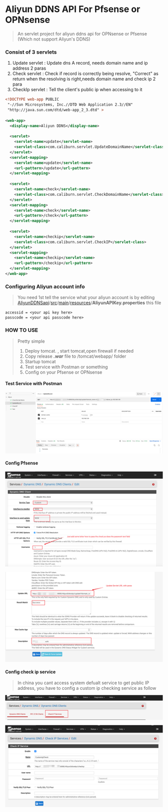 

# Aliyun DDNS API For Pfsense or OPNsense

>  An servlet project for aliyun ddns api for OPNsense or Pfsense (Which not support Aliyun's DDNS) 

### Consist of 3 servlets

1. Update servlet : Update dns A record, needs domain name and ip address 2 paras
2. Check servlet : Check if record is correctly being resolve, "Correct" as return when the resolving is right,needs domain name and check ip 2 para
3. CheckIp servlet : Tell the client's public ip when accessing to it

```xml
<!DOCTYPE web-app PUBLIC
 "-//Sun Microsystems, Inc.//DTD Web Application 2.3//EN"
 "http://java.sun.com/dtd/web-app_2_3.dtd" >

<web-app>
  <display-name>Aliyun DDNS</display-name>

  <servlet>
    <servlet-name>update</servlet-name>
    <servlet-class>com.caliburn.servlet.UpdateDomainName</servlet-class>
  </servlet>
  <servlet-mapping>
    <servlet-name>update</servlet-name>
    <url-pattern>/update</url-pattern>
  </servlet-mapping>

  <servlet>
    <servlet-name>check</servlet-name>
    <servlet-class>com.caliburn.servlet.CheckDomainName</servlet-class>
  </servlet>
  <servlet-mapping>
    <servlet-name>check</servlet-name>
    <url-pattern>/check</url-pattern>
  </servlet-mapping>

  <servlet>
    <servlet-name>checkip</servlet-name>
    <servlet-class>com.caliburn.servlet.CheckIP</servlet-class>
  </servlet>
  <servlet-mapping>
    <servlet-name>checkip</servlet-name>
    <url-pattern>/checkip</url-pattern>
  </servlet-mapping>
</web-app>
```



### Configuring Aliyun account info

> You need 1st tell the service what your aliyun account is by editing [AliyunDDNSapi](https://github.com/TabbycatPie/AliyunDDNSapi)/[src](https://github.com/TabbycatPie/AliyunDDNSapi/tree/main/src)/[main](https://github.com/TabbycatPie/AliyunDDNSapi/tree/main/src/main)/[resources](https://github.com/TabbycatPie/AliyunDDNSapi/tree/main/src/main/resources)/**AliyunAPIKey.properties** this file

```properties
accessid = <your api key here>
passcode = <your api passcode here>
```



### HOW TO USE

> Pretty simple
>
> 1. Deploy tomcat. , start tomcat,open firewall if needed
> 2. Copy release ***.war*** file to /tomcat/webapp/ folder
> 3. Startup tomcat
> 4. Test service with Postman or something
> 5. Config on your Pfsense or OPNsense

#### Test Service with Postman

![image-20221019010914234](./image-20221019010914234.png)

#### Config Pfsense

![image-20221019011648177](./image-20221019011648177.png)

![image-20221019011838337](./image-20221019011838337.png)

#### Config check ip service

> In china you cant access system defualt service to get public IP address, you have to config a custom ip checking service as follow

![image-20221019012041593](./image-20221019012041593.png)

![image-20221019012131860](./image-20221019012131860.png)
